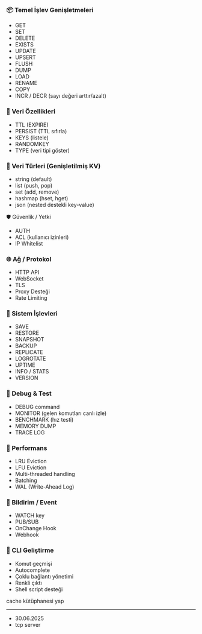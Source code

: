 
### 📦 Temel İşlev Genişletmeleri

+ GET
+ SET
+ DELETE
+ EXISTS
+ UPDATE
+ UPSERT
+ FLUSH
+ DUMP
+ LOAD
+ RENAME
+ COPY
+ INCR / DECR (sayı değeri arttır/azalt)

### 🧠 Veri Özellikleri

+ TTL (EXPIRE)
+ PERSIST (TTL sıfırla)
+ KEYS (listele)
+ RANDOMKEY
+ TYPE (veri tipi göster)

### 🧩 Veri Türleri (Genişletilmiş KV)

+ string (default)
+ list (push, pop)
+ set (add, remove)
+ hashmap (hset, hget)
+ json (nested destekli key-value)

🛡 Güvenlik / Yetki

+ AUTH
+ ACL (kullanıcı izinleri)
+ IP Whitelist

### 🌐 Ağ / Protokol

+ HTTP API
+ WebSocket
+ TLS
+ Proxy Desteği
+ Rate Limiting

### 🔁 Sistem İşlevleri

+ SAVE
+ RESTORE
+ SNAPSHOT
+ BACKUP
+ REPLICATE
+ LOGROTATE
+ UPTIME
+ INFO / STATS
+ VERSION

### 🧪 Debug & Test

+ DEBUG command
+ MONITOR (gelen komutları canlı izle)
+ BENCHMARK (hız testi)
+ MEMORY DUMP
+ TRACE LOG

### 🚀 Performans

+ LRU Eviction
+ LFU Eviction
+ Multi-threaded handling
+ Batching
+ WAL (Write-Ahead Log)

### 📡 Bildirim / Event

+ WATCH key
+ PUB/SUB
+ OnChange Hook
+ Webhook

### 🧰 CLI Geliştirme

+ Komut geçmişi
+ Autocomplete
+ Çoklu bağlantı yönetimi
+ Renkli çıktı
+ Shell script desteği

cache kütüphanesi yap 


---

- 30.06.2025
- tcp server  